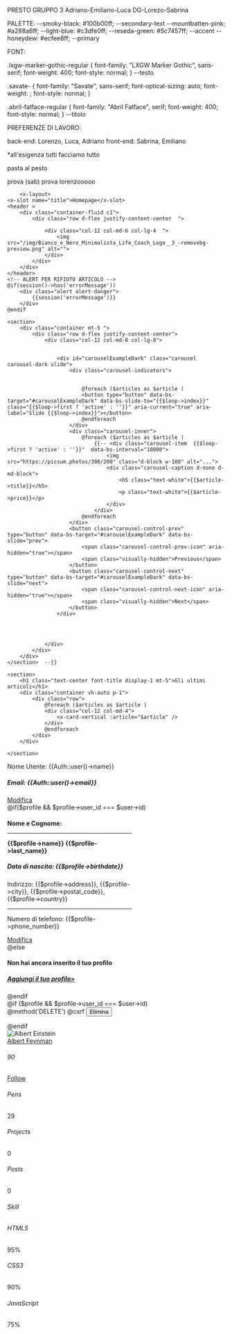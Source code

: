 PRESTO GRUPPO 3 Adriano-Emiliano-Luca DG-Lorezo-Sabrina

PALETTE:
--smoky-black: #100b00ff; --secondary-text
--mountbatten-pink: #a288a6ff;
--light-blue: #c3dfe0ff;
--reseda-green: #5c7457ff; --accent
--honeydew: #ecfee8ff; --primary

FONT:
<link rel="preconnect" href="https://fonts.googleapis.com">
<link rel="preconnect" href="https://fonts.gstatic.com" crossorigin>
<link href="https://fonts.googleapis.com/css2?family=Abril+Fatface&family=LXGW+Marker+Gothic&family=Savate:ital,wght@0,200..900;1,200..900&display=swap" rel="stylesheet">

.lxgw-marker-gothic-regular {
  font-family: "LXGW Marker Gothic", sans-serif;
  font-weight: 400;
  font-style: normal;
} --testo

.savate-<uniquifier> {
  font-family: "Savate", sans-serif;
  font-optical-sizing: auto;
  font-weight: <weight>;
  font-style: normal;
}

.abril-fatface-regular {
  font-family: "Abril Fatface", serif;
  font-weight: 400;
  font-style: normal;
 } --titolo

PREFERENZE DI LAVORO:

back-end: Lorenzo, Luca, Adriano
front-end: Sabrina, Emiliano

*all'esigenza tutti facciamo tutto

pasta al pesto
 
prova (sab)
prova lorenzooooo 




<!-- <div class="card-body ">
       <h5 class="card-title font-title">Titolo: <span class="font-text"> {{$article->title}}</span></h5>
         <p class="card-text font-title">Descrizione: <span class="font-text">{{$article->description}}</span> </p>
        <p class="card-text font-title">Prezzi: <span class="font-text">{{$article->price}}</span> </p>
        <a href="" class="link-offset-2 link-underline link-underline-opacity-0 text-color font-title">Categoria: <span class="font-text">{{$article->category->category_name}}</span> </a> -->






        <x-layout>
    <x-slot name="title">Homepage</x-slot>
    <header >
        <div class="container-fluid c1">
            <div class="row d-flex justify-content-center  ">

                <div class="col-12 col-md-6 col-lg-4  ">
                    <img src="/img/Bianco_e_Nero_Minimalista_Life_Coach_Logo__3_-removebg-preview.png" alt="">
                </div>
            </div>
        </div>
    </header>
    <!-- ALERT PER RIFIUTO ARTICOLO -->
    @if(session()->has('errorMessage'))
        <div class="alert alert-danger">
            {{session('errorMessage')}}
        </div>
    @endif
    
    <section>
        <div class="container mt-5 ">
            <div class="row d-flex justify-content-center">
                <div class="col-12 col-md-8 col-lg-8"> 
                    
                    
                    <div id="carouselExampleDark" class="carousel carousel-dark slide">
                        <div class="carousel-indicators">


                            @foreach ($articles as $article )
                            <button type="button" data-bs-target="#carouselExampleDark" data-bs-slide-to="{{$loop->index}}" class="{{$loop->first ? 'active' : ''}}" aria-current="true" aria-label="Slide {{$loop->index}}"></button>
                            @endforeach
                        </div>
                        <div class="carousel-inner">
                            @foreach ($articles as $article )
                                {{-- <div class="carousel-item  {{$loop->first ? 'active' : ''}}"  data-bs-interval="10000">
                                    <img src="https://picsum.photos/300/200" class="d-block w-100" alt="...">
                                    <div class="carousel-caption d-none d-md-block">
                                        <h5 class="text-white">{{$article->title}}</h5>
                                        <p class="text-white">{{$article->price}}</p>
                                    </div>
                                </div> 
                            @endforeach
                        </div>      
                        <button class="carousel-control-prev" type="button" data-bs-target="#carouselExampleDark" data-bs-slide="prev">
                            <span class="carousel-control-prev-icon" aria-hidden="true"></span>
                            <span class="visually-hidden">Previous</span>
                        </button>
                        <button class="carousel-control-next" type="button" data-bs-target="#carouselExampleDark" data-bs-slide="next">
                            <span class="carousel-control-next-icon" aria-hidden="true"></span>
                            <span class="visually-hidden">Next</span>
                        </button>
                    </div>




                </div>
            </div>
        </div>
    </section>  --}}

    <section>
        <h1 class="text-center font-title display-1 mt-5">Gli ultimi articoli</h1>
        <div class="container vh-auto p-1">
            <div class="row">
                @foreach ($articles as $article )
                <div class="col-12 col-md-4">
                    <x-card-vertical :article="$article" />
                </div>
                @endforeach
            </div>
        </div>
        
    </section>
   


</x-layout>




















<!-- DASHBOARD UTENTE -->
 <div class="row">
            <div class="col-12 col-md-6 col-lg-6">
                <div class="card text-bg-danger mb-3" style="max-width: 18rem;">
                    <div class="card-header">Nome Utente: {{Auth::user()->name}}</div>
                    <div class="card-body">
                        <h5 class="card-title">Email: {{Auth::user()->email}}</h5>
                        <a href="" class="btn bg-button">Modifica</a>
                    </div>
                </div>
            </div>
                @if($profile && $profile->user_id === $user->id)
                    <div class="col-12 col-md-6 col-lg-6">
                        <div class="card text-bg-danger mb-3" style="max-width: 18rem;">
                            <div class="card-header">
                                <h4 class="card-title">Nome e Cognome: <hr> {{$profile->name}} {{$profile->last_name}}</h4>
                            </div>
                            <div class="card-body">
                                <h5 class="card-text">Data di nascita: {{$profile->birthdate}}</h5>
                                <p class="card-text">Indirizzo: {{$profile->address}}, {{$profile->city}}, {{$profile->postal_code}}, {{$profile->country}} <hr> Numero di telefono: {{$profile->phone_number}}</p>
                                <a href="" class="btn bg-button">Modifica</a>
                            </div>
                        </div>
                    </div> 
                @else
                    <div class="col-12 col-md-6 col-lg-6">
                        <div class="card text-bg-danger mb-3" style="max-width: 18rem;">
                            <div class="card-header">
                                <h4 class="card-title">Non hai ancora inserito il tuo profilo</h4>
                            </div>
                            <div class="card-body">
                                <a href="">
                                    <h5 class="card-text">Aggiungi il tuo profilo></h5>
                                </a>
                            </div>
                        </div>
                    </div> 
                @endif
        </div>
                <div class="row">
                    <div class="col-12 col-md-12 col-lg-12">
                        @if ($profile && $profile->user_id === $user->id)
                            <div class="row">
                                <div class="col-12 col-md-12 col-lg-12">
                                    <form action="" method="POST">
                                        @method('DELETE')
                                        @csrf
                                        <button class="btn bg-button" >Elimina</button>
                                    </form>
                                </div>
                            </div>
                        @endif
                    </div>
                </div>









<div class="card">
  <div class="ds-top"></div>
  <div class="avatar-holder">
    <img src="https://s3-us-west-2.amazonaws.com/s.cdpn.io/1820405/profile/profile-512.jpg?1533058950" alt="Albert Einstein">
  </div>
  <div class="name">
    <a href="https://codepen.io/AlbertFeynman/" target="_blank">Albert Feynman</a>
    <h6 title="Followers"><i class="fas fa-users"></i> <span class="followers">90</span></h6>
  </div>
  <div class="button">
    <a href="#" class="btn" onmousedown="follow();">Follow <i class="fas fa-user-plus"></i></a>
  </div>
  <div class="ds-info">
    <div class="ds pens">
      <h6 title="Number of pens created by the user">Pens <i class="fas fa-edit"></i></h6>
      <p>29</p>
    </div>
    <div class="ds projects">
      <h6 title="Number of projects created by the user">Projects <i class="fas fa-project-diagram"></i></h6>
      <p>0</p>
    </div>
    <div class="ds posts">
      <h6 title="Number of posts">Posts <i class="fas fa-comments"></i></h6>
      <p>0</p>
    </div>
  </div>
  <div class="ds-skill">
    <h6>Skill <i class="fa fa-code" aria-hidden="true"></i></h6>
    <div class="skill html">
      <h6><i class="fab fa-html5"></i> HTML5 </h6>
      <div class="bar bar-html">
        <p>95%</p>
      </div>
    </div>
    <div class="skill css">
      <h6><i class="fab fa-css3-alt"></i> CSS3 </h6>
      <div class="bar bar-css">
        <p>90%</p>
      </div>
    </div>
    <div class="skill javascript">
      <h6><i class="fab fa-js"></i> JavaScript </h6>
      <div class="bar bar-js">
        <p>75%</p>
      </div>
    </div>
  </div>
</div>